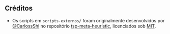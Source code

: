 ## Créditos
- Os scripts em `scripts-externos/` foram originalmente desenvolvidos por [@CarlossShi](https://github.com/CarlossShi) no repositório [tsp-meta-heuristic](https://github.com/CarlossShi/tsp-meta-heuristic/), licenciados sob [MIT](scripts-externos\LICENSE).